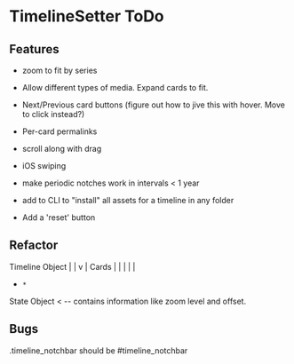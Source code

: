 # TimelineSetter ToDo

## Features
* zoom to fit by series

* Allow different types of media. Expand cards to fit.

* Next/Previous card buttons (figure out how to jive this with hover. Move to click instead?)
* Per-card permalinks

* scroll along with drag
* iOS swiping

* make periodic notches work in intervals < 1 year

* add to CLI to "install" all assets for a timeline in any folder

* Add a 'reset' button

## Refactor

Timeline Object
   |     |
   v     |
 Cards   |
   |     |
   |     |
   *     *
State Object < -- contains information like zoom level and offset.

## Bugs

.timeline\_notchbar should be #timeline_notchbar





 
